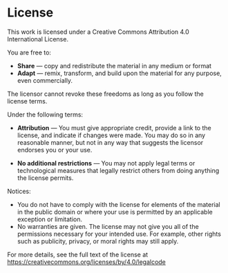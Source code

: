 # License

This work is licensed under a Creative Commons Attribution 4.0 International License.

You are free to:

- **Share** — copy and redistribute the material in any medium or format
- **Adapt** — remix, transform, and build upon the material for any purpose, even commercially.

The licensor cannot revoke these freedoms as long as you follow the license terms.

Under the following terms:

- **Attribution** — You must give appropriate credit, provide a link to the license, and indicate if changes were made. You may do so in any reasonable manner, but not in any way that suggests the licensor endorses you or your use.

- **No additional restrictions** — You may not apply legal terms or technological measures that legally restrict others from doing anything the license permits.

Notices:

- You do not have to comply with the license for elements of the material in the public domain or where your use is permitted by an applicable exception or limitation.
- No warranties are given. The license may not give you all of the permissions necessary for your intended use. For example, other rights such as publicity, privacy, or moral rights may still apply.

For more details, see the full text of the license at https://creativecommons.org/licenses/by/4.0/legalcode
